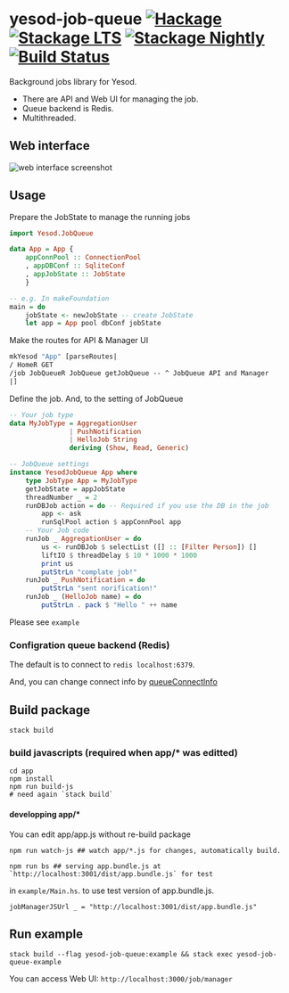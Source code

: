 # yesod-job-queue [![Hackage](https://img.shields.io/hackage/v/yesod-job-queue.svg?maxAge=25920)](https://hackage.haskell.org/package/yesod-job-queue) [![Stackage LTS](http://stackage.org/package/yesod-job-queue/badge/lts)](http://stackage.org/lts/package/yesod-job-queue) [![Stackage Nightly](http://stackage.org/package/yesod-job-queue/badge/nightly)](http://stackage.org/nightly/package/yesod-job-queue) [![Build Status](https://secure.travis-ci.org/nakaji-dayo/yesod-job-queue.svg)](http://travis-ci.org/nakaji-dayo/yesod-job-queue)
Background jobs library for Yesod.

- There are API and Web UI for managing the job.
- Queue backend is Redis.
- Multithreaded.


## Web interface

![web interface screenshot](https://raw.githubusercontent.com/nakaji-dayo/yesod-job-queue/master/doc/yesod-job-queue-ss.png)

## Usage

Prepare the JobState to manage the running jobs
``` haskell
import Yesod.JobQueue

data App = App {
    appConnPool :: ConnectionPool
    , appDBConf :: SqliteConf
    , appJobState :: JobState
    }

-- e.g. In makeFoundation
main = do
    jobState <- newJobState -- create JobState
    let app = App pool dbConf jobState
```

Make the routes for API & Manager UI
``` haskell
mkYesod "App" [parseRoutes|
/ HomeR GET
/job JobQueueR JobQueue getJobQueue -- ^ JobQueue API and Manager
|]
```

Define the job. And, to the setting of JobQueue
``` haskell
-- Your job type
data MyJobType = AggregationUser
               | PushNotification
               | HelloJob String
               deriving (Show, Read, Generic)

-- JobQueue settings
instance YesodJobQueue App where
    type JobType App = MyJobType
    getJobState = appJobState
    threadNumber _ = 2
    runDBJob action = do -- Required if you use the DB in the job
        app <- ask
        runSqlPool action $ appConnPool app
    -- Your Job code
    runJob _ AggregationUser = do
        us <- runDBJob $ selectList ([] :: [Filter Person]) []
        liftIO $ threadDelay $ 10 * 1000 * 1000
        print us
        putStrLn "complate job!"
    runJob _ PushNotification = do
        putStrLn "sent norification!"
    runJob _ (HelloJob name) = do
        putStrLn . pack $ "Hello " ++ name
```

Please see `example`

### Configration queue backend (Redis)
The default is to connect to `redis localhost:6379`.

And, you can change connect info by [queueConnectInfo](https://hackage.haskell.org/package/yesod-job-queue-0.2.0.1/docs/Yesod-JobQueue.html#v:queueConnectInfo)

## Build package
```
stack build
```
### build javascripts (required when app/* was editted)
```
cd app
npm install
npm run build-js
# need again `stack build`
```
#### developping app/*
You can edit app/app.js without re-build package
```
npm run watch-js ## watch app/*.js for changes, automatically build.
```
```
npm run bs ## serving app.bundle.js at `http://localhost:3001/dist/app.bundle.js` for test
```
in `example/Main.hs`. to use test version of app.bundle.js.
```
jobManagerJSUrl _ = "http://localhost:3001/dist/app.bundle.js"
```

## Run example
```
stack build --flag yesod-job-queue:example && stack exec yesod-job-queue-example
```
You can access Web UI: `http://localhost:3000/job/manager`

